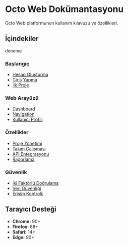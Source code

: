 # Octo Web Dokümantasyonu

Octo Web platformunun kullanım kılavuzu ve özellikleri.

## İçindekiler
  deneme
  
### Başlangıç
- [Hesap Oluşturma](./getting-started/account.md)
- [Giriş Yapma](./getting-started/login.md)
- [İlk Proje](./getting-started/first-project.md)

### Web Arayüzü
- [Dashboard](./interface/dashboard.md)
- [Navigation](./interface/navigation.md)
- [Kullanıcı Profili](./interface/profile.md)

### Özellikler
- [Proje Yönetimi](./features/projects.md)
- [Takım Çalışması](./features/collaboration.md)
- [API Entegrasyonu](./features/api.md)
- [Raporlama](./features/reporting.md)

### Güvenlik
- [İki Faktörlü Doğrulama](./security/2fa.md)
- [Veri Güvenliği](./security/data-protection.md)
- [Erişim Kontrolü](./security/access-control.md)

## Tarayıcı Desteği

- **Chrome:** 90+
- **Firefox:** 88+
- **Safari:** 14+
- **Edge:** 90+
